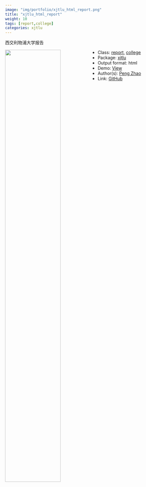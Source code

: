 ```yaml
---
image: "img/portfolio/xjtlu_html_report.png"
title: "xjtlu_html_report"
weight: 10
tags: [report,college]
categories: xjtlu
---
```


西交利物浦大学报告

<!--more-->

<p><a href="../../img/portfolio/xjtlu_html_report.png"><img class = "jf-image-shadow" src="../../img/portfolio/xjtlu_html_report.png" style="display: block; margin: auto;" width="60%"  align="left"></a></p>

- Class: [report](../../tags/report), [college](../../tags/college)
- Package: [xjtlu](xjtlu)
- Output format: html
- Demo: [View](https://openr.pzhao.org/report/xjtlu/)
- Author(s): [Peng Zhao](https://pzhao.org)
- Link: [GitHub](https://github.com/pzhaonet/xjtlu)


